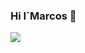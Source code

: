 ### Hi I`Marcos 👋

<img src="anuraghazra/github-readme-stats
DenverCoder1/github-readme-streak-stats">
